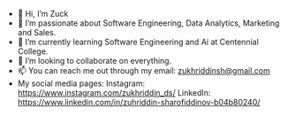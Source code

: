 - 👋 Hi, I’m Zuck
- 👀 I’m passionate about Software Engineering, Data Analytics, Marketing and Sales.
- 🌱 I’m currently learning Software Engineering and Ai at Centennial College.
- 💞️ I’m looking to collaborate on everything.
- 📫 You can reach me out through my email: zukhriddinsh@gmail.com
- My social media pages:
Instagram: https://www.instagram.com/zukhriddin_ds/
LinkedIn: https://www.linkedin.com/in/zuhriddin-sharofiddinov-b04b80240/
